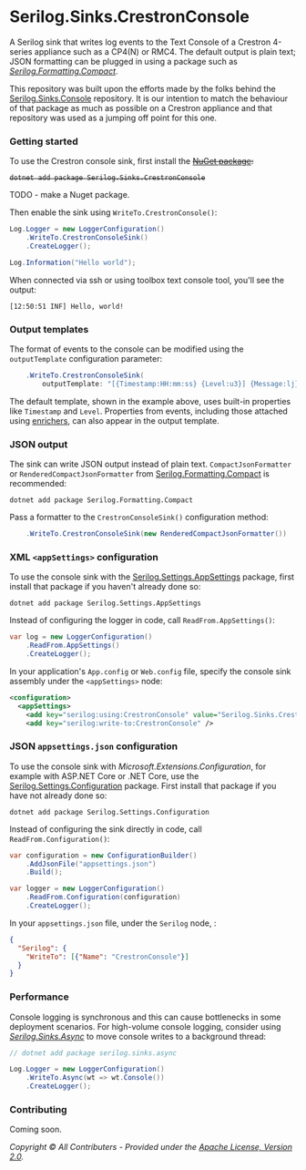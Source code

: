 # Serilog.Sinks.CrestronConsole 

A Serilog sink that writes log events to the Text Console of a Crestron 4-series appliance such as a CP4(N) or RMC4. The default output is plain text; JSON formatting can be plugged in using a package such as [_Serilog.Formatting.Compact_](https://github.com/serilog/serilog-formatting-compact).

This repository was built upon the efforts made by the folks behind the [Serilog.Sinks.Console](https://github.com/serilog/serilog-sinks-console) repository. It is our intention to match the behaviour of that package as much as possible on a Crestron appliance and that repository was used as a jumping off point for this one.

### Getting started

To use the Crestron console sink, first install the <s>[NuGet package](https://nuget.org/packages/serilog.sinks.crestronconsole):

```shell
dotnet add package Serilog.Sinks.CrestronConsole
```
</s>

TODO - make a Nuget package.

Then enable the sink using `WriteTo.CrestronConsole()`:

```csharp
Log.Logger = new LoggerConfiguration()
    .WriteTo.CrestronConsoleSink()
    .CreateLogger();

Log.Information("Hello world");
```

When connected via ssh or using toolbox text console tool, you'll see the output:

```
[12:50:51 INF] Hello, world!
```

### Output templates

The format of events to the console can be modified using the `outputTemplate` configuration parameter:

```csharp
    .WriteTo.CrestronConsoleSink(
        outputTemplate: "[{Timestamp:HH:mm:ss} {Level:u3}] {Message:lj}{NewLine}{Exception}")
```

The default template, shown in the example above, uses built-in properties like `Timestamp` and `Level`. Properties from events, including those attached using [enrichers](https://github.com/serilog/serilog/wiki/Enrichment), can also appear in the output template.

### JSON output

The sink can write JSON  output instead of plain text. `CompactJsonFormatter` or `RenderedCompactJsonFormatter` from [Serilog.Formatting.Compact](https://github.com/serilog/serilog-formatting-compact) is recommended:

```shell
dotnet add package Serilog.Formatting.Compact
```

Pass a formatter to the `CrestronConsoleSink()` configuration method:

```csharp
    .WriteTo.CrestronConsoleSink(new RenderedCompactJsonFormatter())
```

### XML `<appSettings>` configuration

To use the console sink with the [Serilog.Settings.AppSettings](https://github.com/serilog/serilog-settings-appsettings) package, first install that package if you haven't already done so:

```shell
dotnet add package Serilog.Settings.AppSettings
```

Instead of configuring the logger in code, call `ReadFrom.AppSettings()`:

```csharp
var log = new LoggerConfiguration()
    .ReadFrom.AppSettings()
    .CreateLogger();
```

In your application's `App.config` or `Web.config` file, specify the console sink assembly under the `<appSettings>` node:

```xml
<configuration>
  <appSettings>
    <add key="serilog:using:CrestronConsole" value="Serilog.Sinks.CrestronConsole" />
    <add key="serilog:write-to:CrestronConsole" />
```

### JSON `appsettings.json` configuration

To use the console sink with _Microsoft.Extensions.Configuration_, for example with ASP.NET Core or .NET Core, use the [Serilog.Settings.Configuration](https://github.com/serilog/serilog-settings-configuration) package. First install that package if you have not already done so:

```shell
dotnet add package Serilog.Settings.Configuration
```

Instead of configuring the sink directly in code, call `ReadFrom.Configuration()`:

```csharp
var configuration = new ConfigurationBuilder()
    .AddJsonFile("appsettings.json")
    .Build();

var logger = new LoggerConfiguration()
    .ReadFrom.Configuration(configuration)
    .CreateLogger();
```

In your `appsettings.json` file, under the `Serilog` node, :
```json
{
  "Serilog": {
    "WriteTo": [{"Name": "CrestronConsole"}]
  }
}
```


### Performance

Console logging is synchronous and this can cause bottlenecks in some deployment scenarios. For high-volume console logging, consider using [_Serilog.Sinks.Async_](https://github.com/serilog/serilog-sinks-async) to move console writes to a background thread:

```csharp
// dotnet add package serilog.sinks.async

Log.Logger = new LoggerConfiguration()
    .WriteTo.Async(wt => wt.Console())
    .CreateLogger();
```

### Contributing

Coming soon.

_Copyright &copy; All Contributers - Provided under the [Apache License, Version 2.0](http://apache.org/licenses/LICENSE-2.0.html)._
